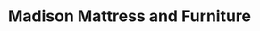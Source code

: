 ---
title: "Madison Mattress and Furniture"
url: /madison/madison-mattress-and-furniture/
shop: Betten
---